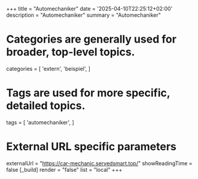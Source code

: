 +++
title = "Automechaniker"
date = '2025-04-10T22:25:12+02:00'
description = "Automechaniker"
summary = "Automechaniker"
# Categories are generally used for broader, top-level topics.
categories = [
 'extern',
 'beispiel',
]
# Tags are used for more specific, detailed topics.
tags = [
 'automechaniker',
]
# External URL specific parameters
externalUrl = "https://car-mechanic.servedsmart.top/"
showReadingTime = false
[_build]
render = "false"
list = "local"
+++
